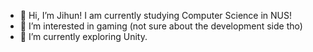 - 👋 Hi, I’m Jihun! I am currently studying Computer Science in NUS!
- 👀 I’m interested in gaming (not sure about the development side tho)
- 🌱 I’m currently exploring Unity.

<!---
hwangjihun/hwangjihun is a ✨ special ✨ repository because its `README.md` (this file) appears on your GitHub profile.
You can click the Preview link to take a look at your changes.
--->
